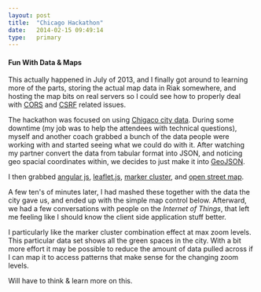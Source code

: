 ```yaml
---
layout: post
title:  "Chicago Hackathon"
date:   2014-02-15 09:49:14
type:   primary
---
```


#### Fun With Data & Maps

This actually happened in July of 2013, and I finally got around to learning more
of the parts, storing the actual map data in Riak somewhere, and hosting the map
bits on real servers so I could see how to properly deal with
[CORS](http://www.w3.org/TR/cors) and 
[CSRF](http://en.wikipedia.org/wiki/Cross-site_request_forgery) related issues.

The hackathon was focused on using [Chigaco city data](https://data.cityofchicago.org/).
During some downtime (my job was to help the attendees with technical questions),
myself and another coach grabbed a bunch of the data people were working with and
started seeing what we could do with it.  After watching my partner convert the
data from tabular format into JSON, and noticing geo spacial coordinates within,
we decides to just make it into [GeoJSON](http://geojson.org).

I then grabbed [angular js](http://angularjs.org/), [leaflet.js](http://leafletjs.com), 
[marker cluster](https://github.com/Leaflet/Leaflet.markercluster), and
[open street map](http://www.openstreetmap.org/).

A few ten's of minutes later, I had mashed these together with the data the city
gave us, and ended up with the simple map control below.  Afterward, we had a few
conversations with people on the *Internet of Things*, that left me feeling like I
should know the client side application stuff better.

I particularly like the marker cluster combination effect at max zoom levels.  This
particular data set shows all the green spaces in the city.  With a bit more
effort it may be possible to reduce the amount of data pulled across if I can map it
to access patterns that make sense for the changing zoom levels.

Will have to think & learn more on this.

<!-- ######################################################### -->

<script src="https://ajax.googleapis.com/ajax/libs/angularjs/1.0.7/angular.min.js"></script>

<link rel="stylesheet" href="http://cdn.leafletjs.com/leaflet-0.6.2/leaflet.css" />
<script src="http://cdn.leafletjs.com/leaflet-0.6.2/leaflet.js"></script>

<link rel="stylesheet" href="/assets/css/markercluster.css" />

<script src="/assets/js/leaflet.markercluster-src.js"></script>

<script type="text/javascript">
var map = null;

function FetchCtrl($scope, $http, $templateCache) {
  $scope.fetch = function() {
    $scope.code = null;
    $scope.response = null;

    $http({method: $scope.method, url: $scope.url, headers: {'Authorization': 'OAuth <org>-<slug>-<digest>'}, cache: $templateCache}).
      success(function(data, status) {
        $scope.status = status;
        $scope.data = data;

        if (data == null) {
          return;
        }

        var map_style = L.tileLayer('http://{s}.tile.openstreetmap.org/{z}/{x}/{y}.png', {
          maxZoom: 18,
          minZoom: 8,
          attribution: 'Map data &copy; 2014 OpenStreetMap contributors'
        });

        try {
          map = L.map('map')
            .addLayer(map_style);
        }
        catch (Exception) {
          if (map != null) {
            map.remove();
          }
        }

        var markers = L.markerClusterGroup();

        var geoJsonLayer = L.geoJson(data, {
          pointToLayer: function(f, latlon) {
            var sizes = {
              small: [20, 50],
              medium: [30, 70],
              large: [35, 90]
            };

            var fp = f.properties || {};
            var size = fp['marker-size'] || 'medium';
            var symbol = (fp['marker-symbol']) ? '-' + fp['marker-symbol'] : '';
            var color = fp['marker-color'] || '7e7e7e';
            color = color.replace('#', '');

            var url = 'http://a.tiles.mapbox.com/v3/marker/' +
              'pin-' +
              // Internet Explorer does not support the `size[0]` syntax.
              size.charAt(0) + symbol + '+' + color +
              ((window.devicePixelRatio === 2) ? '@2x' : '') +
              '.png';

            return new L.Marker(latlon, {
              icon: new L.icon({
                iconUrl: url,
                iconSize: sizes[size],
                iconAnchor: [sizes[size][0] / 2, sizes[size][1] / 2],
                popupAnchor: [sizes[size][0] / 2, 0]
              })
            });
          },
          onEachFeature: function(feature, layer) {
            var keys = Object.keys(feature.properties)
            if (keys.length > 0) {
              var popup_string = '';
              for (var i = 0; i < keys.length; i++) {
                if (keys[i].substring(0, 'marker-'.length) != 'marker-') {
                  popup_string = popup_string + keys[i] + ":   " +  feature.properties[keys[i]] + "\n";
                }
              }
              layer.bindPopup(popup_string);
            }
          }
        });

        markers.addLayer(geoJsonLayer);

        if (map != null) {
          map.addLayer(markers);
          map.fitBounds(markers.getBounds());
        }
      }).
      error(function(data, status) {
        $scope.data = data || "Request failed";
        $scope.status = status;
    });
  };

  $scope.updateModel = function(method, url) {
    $scope.method = method;
    $scope.url = url;
  };

  // Init scope, used when page loads
  $scope.init = function () {
    $scope.method = 'GET';
    $scope.url = 'https://api.myjson.com/bins/l9afl';
    $scope.fetch();
  };
}
</script>

<div ng-app="">
  <div ng-controller="FetchCtrl" data-ng-init="init()">
    <!-- Angular JS Things
    <select ng-model="method">
      <option>GET</option>
      <option>JSONP</option>
    </select>
    <button ng-click="fetch()">Load Map</button><br>
    <input type="text" ng-model="url" size="80"/>
    <button ng-click="updateModel('GET', 'https://api.myjson.com/bins/l9afl')">Chicago Green Roof</button>
    -->
  </div>
  
</div>

<div id="map" style="margin: auto; display: block;"/>
